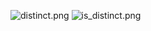 <p><img alt="distinct.png" src="Languages/SQL/PostgreSQL/distinct.png" />
<img alt="is_distinct.png" src="Languages/SQL/PostgreSQL/is_distinct.png" /></p>